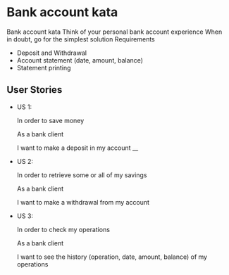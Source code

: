 # Bank account kata

Bank account kata Think of your personal bank account experience When in doubt, go for the simplest solution Requirements
- Deposit and Withdrawal
- Account statement (date, amount, balance)
- Statement printing

## User Stories
- US 1:

  In order to save money

  As a bank client

  I want to make a deposit in my account
  __
- US 2:

  In order to retrieve some or all of my savings

  As a bank client

  I want to make a withdrawal from my account

- US 3:

  In order to check my operations

  As a bank client

  I want to see the history (operation, date, amount, balance) of my operations
